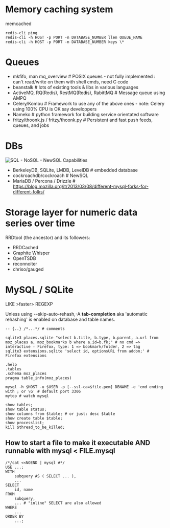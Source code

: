 # Memory caching system
memcached

    redis-cli ping
    redis-cli -h HOST -p PORT -n DATABASE_NUMBER llen QUEUE_NAME
    redis-cli -h HOST -p PORT -n DATABASE_NUMBER keys \*

# Queues
- mkfifo, man mq_overview # POSIX queues - not fully implemented : can't read/write on them with shell cmds, need C code
- beanstalk # lots of existing tools & libs in various languages
- ActiveMQ, RQ(Redis), RestMQ(Redis), RabittMQ # Message queue using AMPQ
- Celery/Kombu # Framework to use any of the above ones - note: Celery using 100% CPU is OK say developpers
- Nameko # python framework for building service orientated software
- fritzy/thoonk.js / fritzy/thoonk.py # Persistent and fast push feeds, queues, and jobs

# DBs
![](https://raw.githubusercontent.com/cockroachdb/cockroach/master/resources/doc/sql-nosql-newsql.png "SQL - NoSQL - NewSQL Capabilities")

- BerkeleyDB, SQLite, LMDB, LevelDB # embedded database
- cockroachdb/cockroach # NewSQL
- MariaDB / Percona / Drizzle # https://blog.mozilla.org/it/2013/03/08/different-mysql-forks-for-different-folks/

# Storage layer for numeric data series over time
RRDtool (the ancestor) and its followers:

- RRDCached
- Graphite Whisper
- OpenTSDB
- reconnoiter
- chriso/gauged

# MySQL / SQLite

LIKE >faster> REGEXP

Unless using --skip-auto-rehash,-A **tab-completion** aka 'automatic rehashing' is enabled on database and table names.

    -- {..} /*...*/ # comments

    sqlite3 places.sqlite "select b.title, b.type, b.parent, a.url from moz_places a, moz_bookmarks b where a.id=b.fk;" # no cmd => interactive - Firefox, type: 1 => bookmark/folder, 2 => tag
    sqlite3 extensions.sqlite 'select id, optionsURL from addon;' # Firefox extensions

    .help
    .tables
    .schema moz_places
    pragma table_info(moz_places)

    mysql -h $HOST -u $USER -p [--ssl-ca=$file.pem] DBNAME -e 'cmd ending with ; or \G' # default port 3306
    mytop # watch mysql

    show tables;
    show table status;
    show columns from $table; # or just: desc $table
    show create table $table;
    show processlist;
    kill $thread_to_be_killed;

## How to start a file to make it executable AND runnable with mysql < FILE.mysql
    /*/cat <<NOEND | mysql #*/
    USE ...;
    WITH
        subquery AS ( SELECT ... ),
        ...
    SELECT
        id, name
    FROM
        subquery,
        ... # "inline" SELECT are also allowed
    WHERE
        ...
    ORDER BY
        ...;
